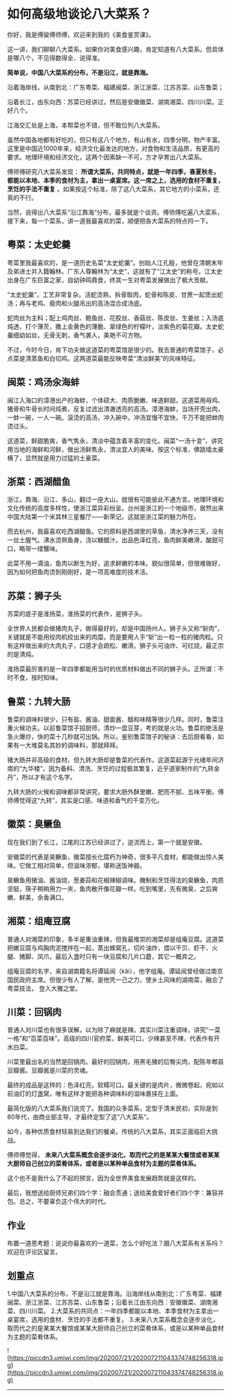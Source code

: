 # 如何高级地谈论八大菜系？

你好，我是傅骏傅师傅，欢迎来到我的《美食鉴赏课》。

这一讲，我们聊聊八大菜系。如果你对美食感兴趣，肯定知道有八大菜系。但具体是哪八个，不见得数得全、说得准。

 **简单说，中国八大菜系的分布，不是沿江，就是靠海。**

沿着海岸线，从南到北：广东粤菜、福建闽菜、浙江浙菜、江苏苏菜、山东鲁菜；

沿着长江，由东向西：苏菜已经讲过，然后是安徽徽菜、湖南湘菜、四川川菜。正好八个。

江海交汇处是上海，本帮菜也不错，但不敢位列八大菜系。

虽然中国各地都有好吃的，但只有这八个地方，有山有水，四季分明，物产丰富。这里是中国近1000年来，经济文化最发达的地方，对食物和生活品质，有更高的要求。地理环境和经济文化，这两个因素缺一不可，方才孕育出八大菜系。

傅师傅研究八大菜系发现： **所谓大菜系，共同特点，就是一年四季，春夏秋冬，都能以本地、本季的食材为主，拿出一桌宴席。这一席之上，选用的食材不重复，烹饪的手法不重复** 。如果按这个标准，除了这八大菜系，其它地方的小菜系，还真的不行。

当然，说得出八大菜系“沿江靠海”分布，最多就是个谈资。傅师傅吃遍八大菜系，接下来，每一个菜系，讲一道我最喜欢的菜，顺便把各大菜系的特点捋一下。

## 粤菜：太史蛇羹

粤菜里我最喜欢的，是一道历史名菜“太史蛇羹”。创始人江孔殷，他曾在清朝末年及弟进士并入籍翰林。广东人尊翰林为“太史”，这就有了“江太史”的称号。江太史出身在广东巨富之家，自幼钟鸣鼎食，终其一生对粤菜发展做出了极大贡献。

“太史蛇羹”，工艺非常复杂。活蛇烫熟，拆骨取肉，蛇骨和陈皮、甘蔗一起煲出蛇汤；再与老鸡、瘦肉和火腿吊出的高汤混合成汤底。

蛇肉丝为主料；配上鸡肉丝、鲍鱼丝、花胶丝、香菇丝、陈皮丝、生姜丝；入汤底炖透，打个薄芡，撒上金黄色的薄脆、翠绿色的柠檬叶，淡紫色的菊花瓣。太史蛇羹细幼如丝，无骨无刺，香气袭人，美艳不可方物。

不过，今时今日，肯下功夫做这道菜的粤菜馆是很少的。我去普通的粤菜馆子，必点菜是清蒸鱼和白切鸡。这两道菜最能反映粤菜“清淡鲜美”的风味特征。

## 闽菜：鸡汤汆海蚌

闽江入海口的漳港出产的海蚌，个体硕大、肉质脆嫩、味道鲜甜。这道菜用母鸡、猪骨和牛骨长时间炖煮，反复过滤出清澈透亮的高汤。漳港海蚌，当场开壳出肉，一蚌一碗，一人一碗。滚烫的高汤，冲入碗中。冲汤宜慢不宜快，千万不能把蚌肉烫过头。

这道菜，鲜甜脆爽，香气隽永，清淡中蕴含着丰富的变化。闽菜“一汤十变”，讲究用当地的海鲜和河鲜，做出汤鲜隽永，清淡宜人的美味。按这个标准，佛跳墙太豪横了，显然就是用力过猛的土豪菜。

## 浙菜：西湖醋鱼

浙江，靠海、沿江、多山，翻过一座大山，就很有可能彼此不通方言。地理环境和文化传统的高度多样性，使浙江菜异彩纷呈。台州是浙江的一个地级市，居然出来中国大陆第一个米其林三星餐厅——新荣记。这就是浙江菜的魅力所在。

而去杭州，我最喜欢吃西湖醋鱼。它的原料是西湖里的草鱼，清水净养三天，没有一丝土腥气。沸水烫熟鱼身，浇以糖醋汁。出品色泽红亮，鱼肉鲜美嫩滑，酸甜可口，略带一缕蟹味。

此菜不用一滴油，鱼肉以断生为好，追求鲜嫩的本味。貌似很简单，但很难做好，因为如何把鱼肉烫到刚刚好，是一项高难度的技术活。

## 苏菜：狮子头

苏菜的底子是淮扬菜，淮扬菜的代表作，是狮子头。

全世界人民都会做猪肉丸子，做得最好的，却是中国扬州人。狮子头又称“斩肉”，关键就是不能用绞肉机绞出来的肉糜，而是要用人手“斩”出一粒一粒的猪肉粒。只有这样做出来的大肉丸子，口感才会疏松、嫩滑。狮子头可油炸、可红烧，最正宗的是清炖。

淮扬菜最厉害的是一年四季都能用当时的优质材料做出不同的狮子头。正所谓：不时不食，按时知味。

## 鲁菜：九转大肠

鲁菜的调味料很少，只有盐、酱油、甜面酱、醋和味精等很少几样。同时，鲁菜注重火候功夫。以前鲁菜馆子招厨师，清炒一盘豆芽，考的就是火功。鲁菜的绝活是急火爆炒，快的菜十几秒就可出锅。所以，鉴别鲁菜馆子的秘诀：去后厨看看，如果有一大堆莫名其妙的调味料，那就拜拜。

猪大肠并非高级的食材，但九转大肠却是鲁菜的代表作。这道菜起源于光绪年间济南的“九华楼”，因为备料、清洗、烹饪的过程极其繁复，近乎道家制作的“九转金丹”，所以才有这个名字。

九转大肠的火候和调味都非常讲究，要求大肠外酥里嫩、肥而不腻、五味平衡。傅师傅觉得这“九转”，其实是口感、味道和香气的千变万化。

## 徽菜：臭鳜鱼

现在我们到了长江，江尾的江苏已经讲过了，逆流而上，第一个就是安徽。

安徽菜的代表是臭鳜鱼，徽菜擅长化腐朽为神奇，很多平凡食材，都能做出惊人美味。它做工相对简单，但滋味浓郁，堪称送饭神器。

臭鳜鱼用猪油、酱油烧，葱姜蒜和花椒辣椒调味。腌制和烹饪得法的臭鳜鱼，肉质坚挺，筷子稍稍用力一夹，鱼肉散开像花瓣一样。吃到嘴里，先有微臭，之后爽嫩、鲜美，余香满口。

## 湘菜：组庵豆腐

普通人对湘菜的印象，多半是重油重辣，但我最推崇的湘菜却是组庵豆腐。这道菜把嫩豆腐与鸡胸肉泥搅拌在一起，蒸出蜂窝孔，切片油炸，煨以干贝、虾干、火腿、猪脚、凤爪，最后入盏时只有一块豆腐和几片口蘑，其它一概弃之。

组庵豆腐的名字，来自湖南籍名将谭延闿（kǎi），他字组庵。谭延闿曾经做过南京国民政府主席。但很少有人了解，是他凭一己之力，使乡土风味的湖南菜，融合了粤菜技法， 登入大雅之堂。

## 川菜：回锅肉

普通人对川菜也有很多误解，以为除了麻就是辣。其实川菜注重调味，讲究“一菜一格”和“百菜百味”。高级的四川官府菜，鲜美可口，少辣甚至不辣，代表作有开水白菜。

川菜里最出名的当然是回锅肉。最好的回锅肉，用黑毛猪的后臀尖肉，配陈年郫县豆瓣酱。豆瓣酱是川菜的灵魂。

最终的成品是这样的：色泽红亮，软糯可口。最关键的是肉片，微微卷起，宛如以前油灯的灯盏窝，唯有这样才能把各种调味料的滋味裹挟在上面。

最简化版的八大菜系我们说完了。我国的众多菜系，定型于清末民初，实际是到80年代，由商业部主导，才最终定型了这“八大菜系”。

如今，各种优质食材轻易到达我们的餐桌。传统的八大菜系，其实正面临巨大挑战。

傅师傅觉得， **未来八大菜系概念会逐步淡化，取而代之的是某某大餐馆或者某某大厨师自己创立的菜肴体系，或者是以某种单品食材为主题的菜肴体系。**

这个也不是我什么了不起的预言，因为全世界美食发展趋势就是这样的。

最后，我想送给厨师兄弟们四个字：融会贯通；送给美食爱好者们四个字：兼容并包。总之，不要辜负这个伟大的时代。

## 作业

布置一道思考题：说说你最喜欢的一道菜，怎么个好吃法？跟八大菜系有关系吗？欢迎在评论区留言。

## 划重点

1.中国八大菜系的分布，不是沿江就是靠海。沿海岸线从南到北：广东粤菜、福建闽菜、浙江浙菜、江苏苏菜、山东鲁菜；沿着长江由东向西：安徽徽菜、湖南湘菜、四川川菜。
2.大菜系的共同点：一年四季都能以本地、本季食材为主拿出一桌宴席，选用的食材、烹饪的手法都不重复。
3.未来八大菜系概念会逐步淡化，取而代之的是某某大餐馆或某某大厨师自己创立的菜肴体系，或是以某种单品食材为主题的菜肴体系。

![https://piccdn3.umiwi.com/img/202007/21/202007211043374748256318.jpg](https://piccdn3.umiwi.com/img/202007/21/202007211043374748256318.jpg)

---
